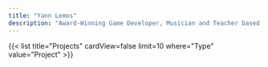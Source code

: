 ```yaml
---
title: "Yann Lemos"
description: "Award-Winning Game Developer, Musician and Teacher based in Rio de Janeiro, Brazil."
---
```

{{< list title="Projects" cardView=false limit=10 where="Type" value="Project" >}}